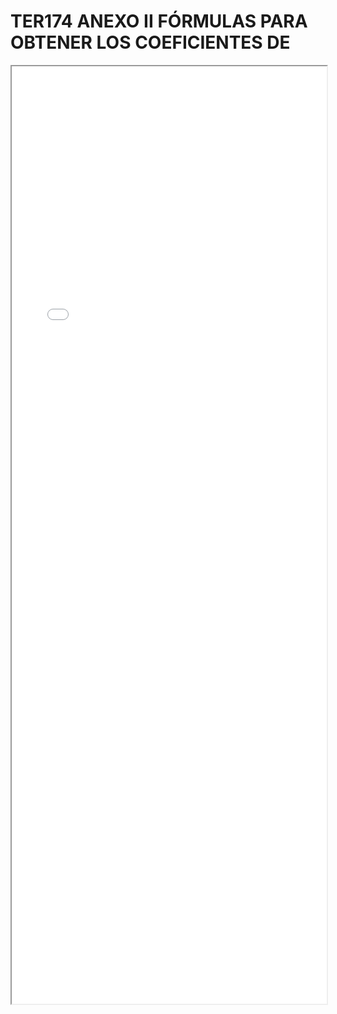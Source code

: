 
# TER174 ANEXO II FÓRMULAS PARA OBTENER LOS COEFICIENTES DE

<iframe src="../TER174 ANEXO II FÓRMULAS PARA OBTENER LOS COEFICIENTES DE.pdf" width="100%" height="1500px"></iframe>

